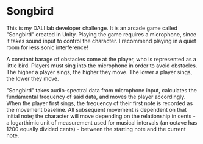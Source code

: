 # Songbird
This is my DALI lab developer challenge. It is an arcade game called "Songbird" created in Unity. 
Playing the game requires a microphone, since it takes sound input to control the character.
I recommend playing in a quiet room for less sonic interference!

A constant barage of obstacles come at the player, who is represented as a little bird. Players must sing into the microphone in order to avoid obstacles.
The higher a player sings, the higher they move. The lower a player sings, the lower they move. 

"Songbird" takes audio-spectral data from microphone input, calculates the fundamental frequency of said data, and moves the player accordingly. 
When the player first sings, the frequency of their first note is recorded as the movement baseline. All subsequent movement is dependent on that initial note;
the character will move depending on the relationship in cents - a logarthimic unit of measurement used for musical intervals
(an octave has 1200 equally divided cents) - between the starting note and the current note. 
